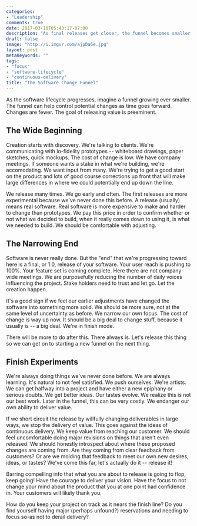 ```yaml
---
categories:
- "Leadership"
comments: true
date: 2017-03-10T05:43:17-07:00
description: "As final releases get closer, the funnel becomes smaller, changes should be less likely."
draft: false
image: "http://i.imgur.com/ajpDa6e.jpg"
layout: post
metaKeywords: ""
tags:
- "focus"
- "software-lifecycle"
- "continuous-delivery"
title: "The Software Change Funnel"
---
```


As the software lifecycle progresses, imagine a funnel growing ever smaller.  The funnel can help control potential changes as time goes forward.  Changes are fewer.  The goal of releasing value is preeminent.

<!--more-->

## The Wide Beginning

Creation starts with discovery.  We're talking to clients.  We're communicating with lo-fidelity prototypes -- whiteboard drawings, paper sketches, quick mockups.  The cost of change is low.  We have company meetings.  If someone wants a stake in what we're building, we're accomodating.  We want input from many.  We're trying to get a good start on the product and lots of good course corrections up front that will make large differences in where we could potentially end up down the line.

We release many times.  We go early and often.  The first releases are more experimental because we've never done this before.  A release (usually) means real software.  Real software is more expensive to make and harder to change than prototypes.  We pay this price in order to confirm whether or not what we decided to build, when it really comes down to using it, is what we needed to build.  We should be comfortable with adjusting.

## The Narrowing End

Software is never really done.  But the "end" that we're progressing toward here is a final, or 1.0, release of your software.  Your user reach is pushing to 100%.  Your feature set is coming complete.  Here there are not company-wide meetings.  We are purposefully reducing the number of daily voices influencing the project.  Stake holders need to trust and let go.  Let the creation happen.

It's a good sign if we feel our earlier adjustments have changed the software into something more solid.  We should be more sure, not at the same level of uncertainty as before.  We narrow our own focus.  The cost of change is way up now.  It should be a big deal to change stuff, because it usually is -- a big deal.  We're in finish mode.

There will be more to do after this.  There always is.  Let's release this thing so we can get on to starting a new funnel on the next thing.

## Finish Experiments

We're always doing things we've never done before.  We are always learning.  It's natural to not feel satisfied.  We push ourselves.  We're artists.  We can get halfway into a project and have either a new epiphany or serious doubts.  We get better ideas.  Our tastes evolve.  We realize this is not our best work.  Later in the funnel, this can be very costly.  We endanger our own ability to deliver value. 

If we short circuit the release by willfully changing deliverables in large ways, we stop the delivery of value.  This goes against the ideas of continuous delivery.  We keep value from reaching our customer.  We should feel uncomfortable doing major revisions on things that aren't even released.  We should honestly introspect about where these proposed changes are coming from.  Are they coming from clear feedback from customers?  Or are we molding that feedback to meet our own new desires, ideas, or tastes?  We've come this far, let's actually do it -- release it!

Barring compelling info that what you are about to release is going to flop, keep going!  Have the courage to deliver your vision.  Have the focus to not change your mind about the product that you at one point had confidence in.  Your customers will likely thank you.

How do you keep your project on track as it nears the finish line?  Do you find yourself having major (perhaps unfound?) reservations and needing to focus so-as not to derail delivery?
